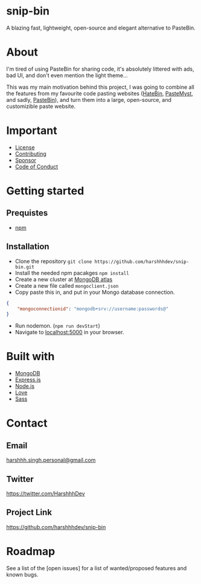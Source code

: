 # snip-bin

A blazing fast, lightweight, open-source and elegant alternative to PasteBin.

# About

I'm tired of using PasteBin for sharing code, it's absolutely littered with ads, bad UI, and don't even mention the light theme...

This was my main motivation behind this project, I was going to combine all the features from my favourite code pasting websites ([HateBin], [PasteMyst], and sadly, [PasteBin]), and turn them into a large, open-source, and customizible paste website.

# Important

- [License]
- [Contributing]
- [Sponsor]
- [Code of Conduct]

# Getting started

## Prequistes
  - [npm]
  
## Installation

  - Clone the repository `git clone https://github.com/harshhhdev/snip-bin.git`
  - Install the needed npm pacakges `npm install`
  - Create a new cluster at [MongoDB atlas]
  - Create a new file called `mongoclient.json`
  - Copy paste this in, and put in your Mongo database connection.

```json
{
	"mongoconnectionid": "mongodb+srv://username:passwords@"
}
```
  - Run nodemon. (`npm run devStart`)
  - Navigate to [localhost:5000] in your browser.

# Built with

 - [MongoDB]
 - [Express.js]
 - [Node.js]
 - [Love]
 - [Sass]
 
# Contact 

## Email
harshhh.singh.personal@gmail.com

## Twitter
https://twitter.com/HarshhhDev

## Project Link

https://github.com/harshhhdev/snip-bin

# Roadmap

See a list of the [open issues] for a list of wanted/proposed features and known bugs.

[hatebin]: https://hatebin.com/
[pastemyst]: https://paste.myst.rs/
[pastebin]: https://pastebin.com/
[license]: https://opensource.org/licenses/MIT
[contributing]: https://github.com/harshhhdev/snip-bin/blob/main/CONTRIBUTING.md
[sponsor]: https://www.patreon.com/harshdev
[code of conduct]: https://github.com/harshhhdev/snip-bin/blob/main/CODE_OF_CONDUCT.md
[npm]: https://www.npmjs.com/get-npm
[MongoDB atlas]: https://cloud.mongodb.com/
[localhost:5000]: http://localhost:5000/
[MongoDB]: https://mongodb.org/
[Express.js]: https://expressjs.com/
[Node.js]: https://nodejs.org/en/
[Love]: https://www.dictionary.com/browse/love
[Sass]: https://sass-lang.com/
